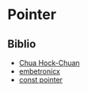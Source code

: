 # Pointer

## Biblio

- [Chua Hock-Chuan](https://www.ntu.edu.sg/home/ehchua/programming/cpp/cp4_PointerReference.html)
- [embetronicx](https://embetronicx.com/tutorials/p_language/c/pointers_1/)
- [const pointer](https://embetronicx.com/tutorials/p_language/c/pointers_2/)
